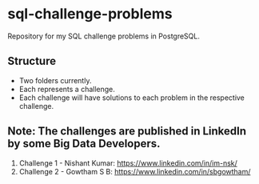 # sql-challenge-problems
Repository for my SQL challenge problems in PostgreSQL.

## Structure
- Two folders currently.
- Each represents a challenge.
- Each challenge will have solutions to each problem in the respective challenge.

## Note: The challenges are published in LinkedIn by some Big Data Developers.
1. Challenge 1 - Nishant Kumar: https://www.linkedin.com/in/im-nsk/
2. Challenge 2 - Gowtham S B: https://www.linkedin.com/in/sbgowtham/
